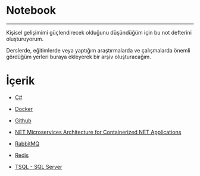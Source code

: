 # Notebook
---

Kişisel gelişimimi güçlendirecek olduğunu düşündüğüm için bu not defterini oluşturuyorum. 

Derslerde, eğitimlerde veya yaptığım araştırmalarda ve çalışmalarda önemli gördüğüm yerleri buraya ekleyerek bir arşiv oluşturacağım.

# İçerik

- [C#](https://github.com/AhmetOsmn/Notebook/tree/main/C%23)

- [Docker](https://github.com/AhmetOsmn/Notebook/tree/main/Docker)

- [Github](https://github.com/AhmetOsmn/Notebook/tree/main/GitHub)

- [NET Microservices Architecture for Containerized NET Applications](https://github.com/AhmetOsmn/Notebook/tree/main/NET%20Microservices%20Architecture%20for%20Containerized%20NET%20Applications)

- [RabbitMQ](https://github.com/AhmetOsmn/Notebook/tree/main/RabbitMQ)

- [Redis](https://github.com/AhmetOsmn/Notebook/tree/main/Redis)

- [TSQL - SQL Server](https://github.com/AhmetOsmn/Notebook/tree/main/TSQL%20-%20SQL%20Server)
